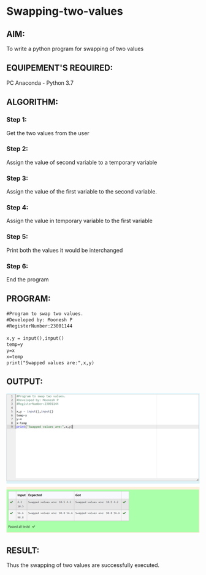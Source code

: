 # Swapping-two-values
## AIM:
To write a python program for swapping of two values
## EQUIPEMENT'S REQUIRED: 
PC
Anaconda - Python 3.7
## ALGORITHM: 
### Step 1:
Get the two values from the user
### Step 2: 
Assign the value of second variable to a temporary variable 
### Step 3: 
Assign the value of the first variable to the second variable.
### Step 4:  
Assign the value in temporary variable to the first variable
### Step 5: 
Print both the values it would be interchanged
### Step 6: 
End the program
## PROGRAM:
```
#Program to swap two values.
#Developed by: Moonesh P
#RegisterNumber:23001144

x,y = input(),input()
temp=y
y=x
x=temp
print("Swapped values are:",x,y)
```
## OUTPUT:

![OUTPUT](/swapping.png)

## RESULT:
Thus the swapping of two values are successfully executed.



